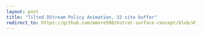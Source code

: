 ```yaml
---
layout: post
title: "Tilted DStream Policy Animation, 32 site buffer"
redirect_to: https://github.com/mmore500/hstrat-surface-concept/blob/45560a6928d33530c03982a326e633e1e87ff4fa/20/viz%3Dtypewriter%2Bsurface_size%3D32%2Bext%3D.gif
---
```

